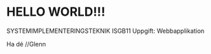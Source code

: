 HELLO WORLD!!!
=============

SYSTEMIMPLEMENTERINGSTEKNIK
ISGB11 
Uppgift:
Webbapplikation

Ha dé
//Glenn
